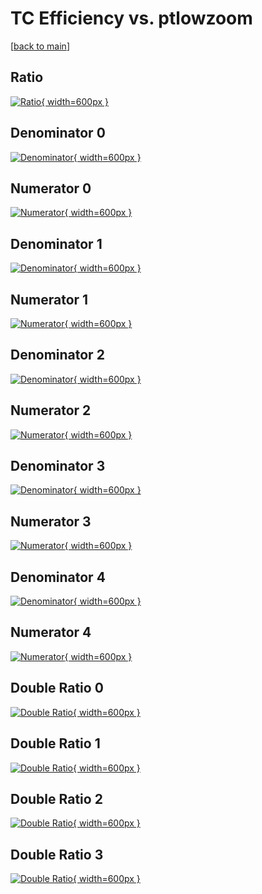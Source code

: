# TC Efficiency vs. ptlowzoom

[[back to main](./)]



## Ratio

[![Ratio](../mtv/var/TC_xtr_11_1_eff_ptlowzoom.png){ width=600px }](../mtv/var/TC_xtr_11_1_eff_ptlowzoom.pdf)

## Denominator 0

[![Denominator](../mtv/den/TC_xtr_11_1_eff_ptlowzoom_den0.png){ width=600px }](../mtv/den/TC_xtr_11_1_eff_ptlowzoom_den0.pdf)

## Numerator 0

[![Numerator](../mtv/num/TC_xtr_11_1_eff_ptlowzoom_num0.png){ width=600px }](../mtv/num/TC_xtr_11_1_eff_ptlowzoom_num0.pdf)

## Denominator 1

[![Denominator](../mtv/den/TC_xtr_11_1_eff_ptlowzoom_den1.png){ width=600px }](../mtv/den/TC_xtr_11_1_eff_ptlowzoom_den1.pdf)

## Numerator 1

[![Numerator](../mtv/num/TC_xtr_11_1_eff_ptlowzoom_num1.png){ width=600px }](../mtv/num/TC_xtr_11_1_eff_ptlowzoom_num1.pdf)

## Denominator 2

[![Denominator](../mtv/den/TC_xtr_11_1_eff_ptlowzoom_den2.png){ width=600px }](../mtv/den/TC_xtr_11_1_eff_ptlowzoom_den2.pdf)

## Numerator 2

[![Numerator](../mtv/num/TC_xtr_11_1_eff_ptlowzoom_num2.png){ width=600px }](../mtv/num/TC_xtr_11_1_eff_ptlowzoom_num2.pdf)

## Denominator 3

[![Denominator](../mtv/den/TC_xtr_11_1_eff_ptlowzoom_den3.png){ width=600px }](../mtv/den/TC_xtr_11_1_eff_ptlowzoom_den3.pdf)

## Numerator 3

[![Numerator](../mtv/num/TC_xtr_11_1_eff_ptlowzoom_num3.png){ width=600px }](../mtv/num/TC_xtr_11_1_eff_ptlowzoom_num3.pdf)

## Denominator 4

[![Denominator](../mtv/den/TC_xtr_11_1_eff_ptlowzoom_den4.png){ width=600px }](../mtv/den/TC_xtr_11_1_eff_ptlowzoom_den4.pdf)

## Numerator 4

[![Numerator](../mtv/num/TC_xtr_11_1_eff_ptlowzoom_num4.png){ width=600px }](../mtv/num/TC_xtr_11_1_eff_ptlowzoom_num4.pdf)

## Double Ratio 0

[![Double Ratio](../mtv/ratio/TC_xtr_11_1_eff_ptlowzoom_ratio0.png){ width=600px }](../mtv/ratio/TC_xtr_11_1_eff_ptlowzoom_ratio0.pdf)

## Double Ratio 1

[![Double Ratio](../mtv/ratio/TC_xtr_11_1_eff_ptlowzoom_ratio1.png){ width=600px }](../mtv/ratio/TC_xtr_11_1_eff_ptlowzoom_ratio1.pdf)

## Double Ratio 2

[![Double Ratio](../mtv/ratio/TC_xtr_11_1_eff_ptlowzoom_ratio2.png){ width=600px }](../mtv/ratio/TC_xtr_11_1_eff_ptlowzoom_ratio2.pdf)

## Double Ratio 3

[![Double Ratio](../mtv/ratio/TC_xtr_11_1_eff_ptlowzoom_ratio3.png){ width=600px }](../mtv/ratio/TC_xtr_11_1_eff_ptlowzoom_ratio3.pdf)

